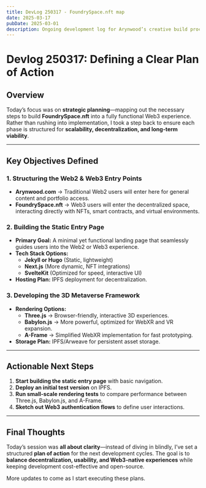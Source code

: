 ```yaml
---
title: DevLog 250317 - FoundrySpace.nft map
date: 2025-03-17
pubDate: 2025-03-01
description: Ongoing development log for Arynwood’s creative build process.
---
```

# Devlog 250317: Defining a Clear Plan of Action  

## **Overview**  
Today’s focus was on **strategic planning**—mapping out the necessary steps to build **FoundrySpace.nft** into a fully functional Web3 experience. Rather than rushing into implementation, I took a step back to ensure each phase is structured for **scalability, decentralization, and long-term viability**.  

---

## **Key Objectives Defined**  

### **1. Structuring the Web2 & Web3 Entry Points**
- **Arynwood.com** → Traditional Web2 users will enter here for general content and portfolio access.  
- **FoundrySpace.nft** → Web3 users will enter the decentralized space, interacting directly with NFTs, smart contracts, and virtual environments.  

### **2. Building the Static Entry Page**
- **Primary Goal:** A minimal yet functional landing page that seamlessly guides users into the Web2 or Web3 experience.  
- **Tech Stack Options:**  
  - **Jekyll or Hugo** (Static, lightweight)  
  - **Next.js** (More dynamic, NFT integrations)  
  - **SvelteKit** (Optimized for speed, interactive UI)  
- **Hosting Plan:** IPFS deployment for decentralization.  

### **3. Developing the 3D Metaverse Framework**
- **Rendering Options:**  
  - **Three.js** → Browser-friendly, interactive 3D experiences.  
  - **Babylon.js** → More powerful, optimized for WebXR and VR expansion.  
  - **A-Frame** → Simplified WebXR implementation for fast prototyping.  
- **Storage Plan:** IPFS/Arweave for persistent asset storage.  

---

## **Actionable Next Steps**
1. **Start building the static entry page** with basic navigation.  
2. **Deploy an initial test version** on IPFS.  
3. **Run small-scale rendering tests** to compare performance between Three.js, Babylon.js, and A-Frame.  
4. **Sketch out Web3 authentication flows** to define user interactions.  

---

## **Final Thoughts**
Today’s session was **all about clarity**—instead of diving in blindly, I’ve set a structured **plan of action** for the next development cycles. The goal is to **balance decentralization, usability, and Web3-native experiences** while keeping development cost-effective and open-source.  

More updates to come as I start executing these plans.  